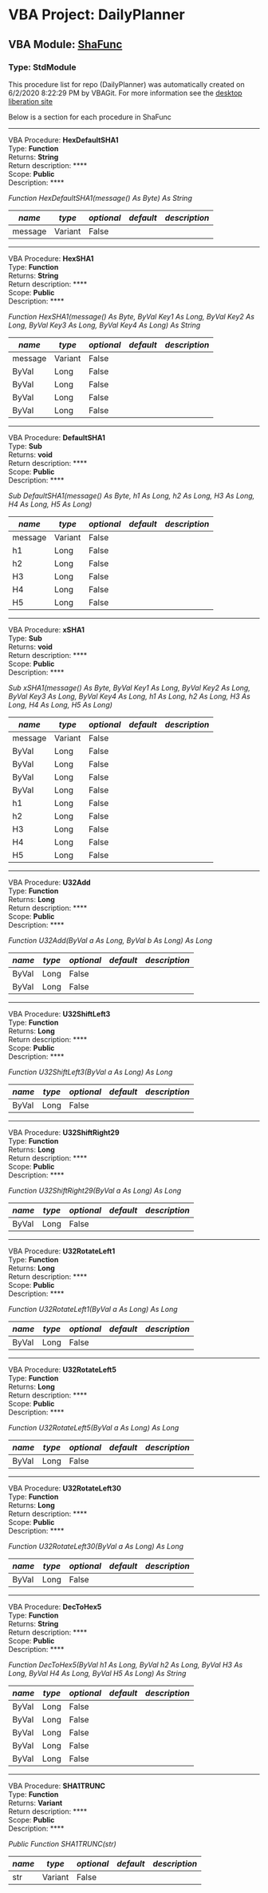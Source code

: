 # VBA Project: **DailyPlanner**
## VBA Module: **[ShaFunc](/libraries/ShaFunc.vba "source is here")**
### Type: StdModule  

This procedure list for repo (DailyPlanner) was automatically created on 6/2/2020 8:22:29 PM by VBAGit.
For more information see the [desktop liberation site](http://ramblings.mcpher.com/Home/excelquirks/drivesdk/gettinggithubready "desktop liberation")

Below is a section for each procedure in ShaFunc

---
VBA Procedure: **HexDefaultSHA1**  
Type: **Function**  
Returns: **String**  
Return description: ****  
Scope: **Public**  
Description: ****  

*Function HexDefaultSHA1(message() As Byte) As String*  

*name*|*type*|*optional*|*default*|*description*
---|---|---|---|---
message|Variant|False||


---
VBA Procedure: **HexSHA1**  
Type: **Function**  
Returns: **String**  
Return description: ****  
Scope: **Public**  
Description: ****  

*Function HexSHA1(message() As Byte, ByVal Key1 As Long, ByVal Key2 As Long, ByVal Key3 As Long, ByVal Key4 As Long) As String*  

*name*|*type*|*optional*|*default*|*description*
---|---|---|---|---
message|Variant|False||
ByVal|Long|False||
ByVal|Long|False||
ByVal|Long|False||
ByVal|Long|False||


---
VBA Procedure: **DefaultSHA1**  
Type: **Sub**  
Returns: **void**  
Return description: ****  
Scope: **Public**  
Description: ****  

*Sub DefaultSHA1(message() As Byte, h1 As Long, h2 As Long, H3 As Long, H4 As Long, H5 As Long)*  

*name*|*type*|*optional*|*default*|*description*
---|---|---|---|---
message|Variant|False||
h1|Long|False||
h2|Long|False||
H3|Long|False||
H4|Long|False||
H5|Long|False||


---
VBA Procedure: **xSHA1**  
Type: **Sub**  
Returns: **void**  
Return description: ****  
Scope: **Public**  
Description: ****  

*Sub xSHA1(message() As Byte, ByVal Key1 As Long, ByVal Key2 As Long, ByVal Key3 As Long, ByVal Key4 As Long, h1 As Long, h2 As Long, H3 As Long, H4 As Long, H5 As Long)*  

*name*|*type*|*optional*|*default*|*description*
---|---|---|---|---
message|Variant|False||
ByVal|Long|False||
ByVal|Long|False||
ByVal|Long|False||
ByVal|Long|False||
h1|Long|False||
h2|Long|False||
H3|Long|False||
H4|Long|False||
H5|Long|False||


---
VBA Procedure: **U32Add**  
Type: **Function**  
Returns: **Long**  
Return description: ****  
Scope: **Public**  
Description: ****  

*Function U32Add(ByVal a As Long, ByVal b As Long) As Long*  

*name*|*type*|*optional*|*default*|*description*
---|---|---|---|---
ByVal|Long|False||
ByVal|Long|False||


---
VBA Procedure: **U32ShiftLeft3**  
Type: **Function**  
Returns: **Long**  
Return description: ****  
Scope: **Public**  
Description: ****  

*Function U32ShiftLeft3(ByVal a As Long) As Long*  

*name*|*type*|*optional*|*default*|*description*
---|---|---|---|---
ByVal|Long|False||


---
VBA Procedure: **U32ShiftRight29**  
Type: **Function**  
Returns: **Long**  
Return description: ****  
Scope: **Public**  
Description: ****  

*Function U32ShiftRight29(ByVal a As Long) As Long*  

*name*|*type*|*optional*|*default*|*description*
---|---|---|---|---
ByVal|Long|False||


---
VBA Procedure: **U32RotateLeft1**  
Type: **Function**  
Returns: **Long**  
Return description: ****  
Scope: **Public**  
Description: ****  

*Function U32RotateLeft1(ByVal a As Long) As Long*  

*name*|*type*|*optional*|*default*|*description*
---|---|---|---|---
ByVal|Long|False||


---
VBA Procedure: **U32RotateLeft5**  
Type: **Function**  
Returns: **Long**  
Return description: ****  
Scope: **Public**  
Description: ****  

*Function U32RotateLeft5(ByVal a As Long) As Long*  

*name*|*type*|*optional*|*default*|*description*
---|---|---|---|---
ByVal|Long|False||


---
VBA Procedure: **U32RotateLeft30**  
Type: **Function**  
Returns: **Long**  
Return description: ****  
Scope: **Public**  
Description: ****  

*Function U32RotateLeft30(ByVal a As Long) As Long*  

*name*|*type*|*optional*|*default*|*description*
---|---|---|---|---
ByVal|Long|False||


---
VBA Procedure: **DecToHex5**  
Type: **Function**  
Returns: **String**  
Return description: ****  
Scope: **Public**  
Description: ****  

*Function DecToHex5(ByVal h1 As Long, ByVal h2 As Long, ByVal H3 As Long, ByVal H4 As Long, ByVal H5 As Long) As String*  

*name*|*type*|*optional*|*default*|*description*
---|---|---|---|---
ByVal|Long|False||
ByVal|Long|False||
ByVal|Long|False||
ByVal|Long|False||
ByVal|Long|False||


---
VBA Procedure: **SHA1TRUNC**  
Type: **Function**  
Returns: **Variant**  
Return description: ****  
Scope: **Public**  
Description: ****  

*Public Function SHA1TRUNC(str)*  

*name*|*type*|*optional*|*default*|*description*
---|---|---|---|---
str|Variant|False||

